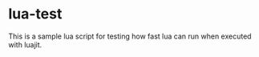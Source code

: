 lua-test
========

This is a sample lua script for testing how fast lua can run when executed with luajit.

